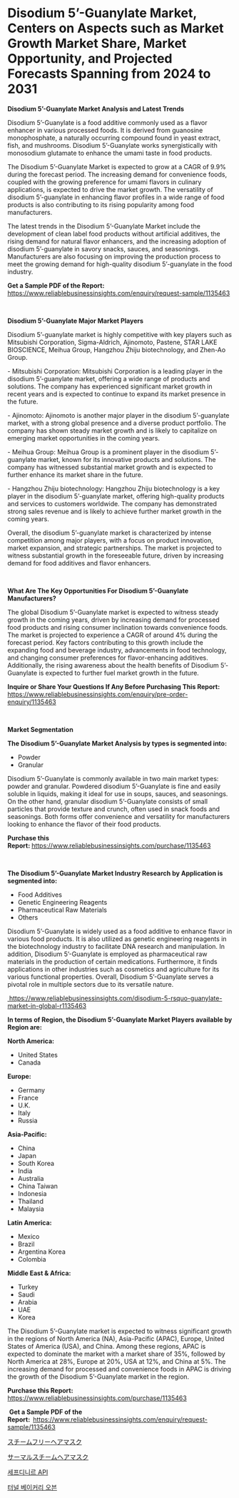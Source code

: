 <p><h1>Disodium 5’-Guanylate Market, Centers on Aspects such as Market Growth Market Share, Market Opportunity, and Projected Forecasts Spanning from 2024 to 2031</h1></p><p><strong>Disodium 5’-Guanylate Market Analysis and Latest Trends</strong></p>
<p><p>Disodium 5’-Guanylate is a food additive commonly used as a flavor enhancer in various processed foods. It is derived from guanosine monophosphate, a naturally occurring compound found in yeast extract, fish, and mushrooms. Disodium 5’-Guanylate works synergistically with monosodium glutamate to enhance the umami taste in food products.</p><p>The Disodium 5’-Guanylate Market is expected to grow at a CAGR of 9.9% during the forecast period. The increasing demand for convenience foods, coupled with the growing preference for umami flavors in culinary applications, is expected to drive the market growth. The versatility of disodium 5’-guanylate in enhancing flavor profiles in a wide range of food products is also contributing to its rising popularity among food manufacturers.</p><p>The latest trends in the Disodium 5’-Guanylate Market include the development of clean label food products without artificial additives, the rising demand for natural flavor enhancers, and the increasing adoption of disodium 5’-guanylate in savory snacks, sauces, and seasonings. Manufacturers are also focusing on improving the production process to meet the growing demand for high-quality disodium 5’-guanylate in the food industry.</p></p>
<p><strong>Get a Sample PDF of the Report:&nbsp;</strong> <a href="https://www.reliablebusinessinsights.com/enquiry/request-sample/1135463">https://www.reliablebusinessinsights.com/enquiry/request-sample/1135463</a></p>
<p>&nbsp;</p>
<p><strong>Disodium 5’-Guanylate Major Market Players</strong></p>
<p><p>Disodium 5’-guanylate market is highly competitive with key players such as Mitsubishi Corporation, Sigma-Aldrich, Ajinomoto, Pastene, STAR LAKE BIOSCIENCE, Meihua Group, Hangzhou Zhiju biotechnology, and Zhen-Ao Group. </p><p>- Mitsubishi Corporation: Mitsubishi Corporation is a leading player in the disodium 5’-guanylate market, offering a wide range of products and solutions. The company has experienced significant market growth in recent years and is expected to continue to expand its market presence in the future.</p><p>- Ajinomoto: Ajinomoto is another major player in the disodium 5’-guanylate market, with a strong global presence and a diverse product portfolio. The company has shown steady market growth and is likely to capitalize on emerging market opportunities in the coming years.</p><p>- Meihua Group: Meihua Group is a prominent player in the disodium 5’-guanylate market, known for its innovative products and solutions. The company has witnessed substantial market growth and is expected to further enhance its market share in the future.</p><p>- Hangzhou Zhiju biotechnology: Hangzhou Zhiju biotechnology is a key player in the disodium 5’-guanylate market, offering high-quality products and services to customers worldwide. The company has demonstrated strong sales revenue and is likely to achieve further market growth in the coming years.</p><p>Overall, the disodium 5’-guanylate market is characterized by intense competition among major players, with a focus on product innovation, market expansion, and strategic partnerships. The market is projected to witness substantial growth in the foreseeable future, driven by increasing demand for food additives and flavor enhancers.</p></p>
<p>&nbsp;</p>
<p><strong>What Are The Key Opportunities For Disodium 5’-Guanylate Manufacturers?</strong></p>
<p><p>The global Disodium 5’-Guanylate market is expected to witness steady growth in the coming years, driven by increasing demand for processed food products and rising consumer inclination towards convenience foods. The market is projected to experience a CAGR of around 4% during the forecast period. Key factors contributing to this growth include the expanding food and beverage industry, advancements in food technology, and changing consumer preferences for flavor-enhancing additives. Additionally, the rising awareness about the health benefits of Disodium 5’-Guanylate is expected to further fuel market growth in the future.</p></p>
<p><strong>Inquire or Share Your Questions If Any Before Purchasing This Report:</strong> <a href="https://www.reliablebusinessinsights.com/enquiry/pre-order-enquiry/1135463">https://www.reliablebusinessinsights.com/enquiry/pre-order-enquiry/1135463</a></p>
<p>&nbsp;</p>
<p><strong>Market Segmentation</strong></p>
<p><strong>The Disodium 5’-Guanylate Market Analysis by types is segmented into:</strong></p>
<p><ul><li>Powder</li><li>Granular</li></ul></p>
<p><p>Disodium 5’-Guanylate is commonly available in two main market types: powder and granular. Powdered disodium 5’-Guanylate is fine and easily soluble in liquids, making it ideal for use in soups, sauces, and seasonings. On the other hand, granular disodium 5’-Guanylate consists of small particles that provide texture and crunch, often used in snack foods and seasonings. Both forms offer convenience and versatility for manufacturers looking to enhance the flavor of their food products.</p></p>
<p><strong>Purchase this Report:&nbsp;</strong><a href="https://www.reliablebusinessinsights.com/purchase/1135463">https://www.reliablebusinessinsights.com/purchase/1135463</a></p>
<p>&nbsp;</p>
<p><strong>The Disodium 5’-Guanylate Market Industry Research by Application is segmented into:</strong></p>
<p><ul><li>Food Additives</li><li>Genetic Engineering Reagents</li><li>Pharmaceutical Raw Materials</li><li>Others</li></ul></p>
<p><p>Disodium 5’-Guanylate is widely used as a food additive to enhance flavor in various food products. It is also utilized as genetic engineering reagents in the biotechnology industry to facilitate DNA research and manipulation. In addition, Disodium 5’-Guanylate is employed as pharmaceutical raw materials in the production of certain medications. Furthermore, it finds applications in other industries such as cosmetics and agriculture for its various functional properties. Overall, Disodium 5’-Guanylate serves a pivotal role in multiple sectors due to its versatile nature.</p></p>
<p><a href="https://www.reliablebusinessinsights.com/disodium-5-rsquo-guanylate-market-in-global-r1135463">&nbsp;https://www.reliablebusinessinsights.com/disodium-5-rsquo-guanylate-market-in-global-r1135463</a></p>
<p><strong>In terms of Region, the Disodium 5’-Guanylate Market Players available by Region are:</strong></p>
<p>
    <p> <strong> North America: </strong>
        <ul>
            <li>United States</li>
            <li>Canada</li>
        </ul>
        </p> 
    <p> <strong> Europe: </strong>
        <ul>
            <li>Germany</li>
            <li>France</li>
            <li>U.K.</li>
            <li>Italy</li>
            <li>Russia</li>
        </ul>
        </p> 
    <p> <strong> Asia-Pacific: </strong>
        <ul>
            <li>China</li>
            <li>Japan</li>
            <li>South Korea</li>
            <li>India</li>
            <li>Australia</li>
            <li>China Taiwan</li>
            <li>Indonesia</li>
            <li>Thailand</li>
            <li>Malaysia</li>
        </ul>
        </p> 
    <p> <strong> Latin America: </strong>
        <ul>
            <li>Mexico</li>
            <li>Brazil</li>
            <li>Argentina Korea</li>
            <li>Colombia</li>
        </ul>
        </p> 
    <p> <strong> Middle East & Africa: </strong>
        <ul>
            <li>Turkey</li>
            <li>Saudi</li>
            <li>Arabia</li>
            <li>UAE</li>
            <li>Korea</li>
        </ul>
    </p>
    </p>
<p><p>The Disodium 5’-Guanylate market is expected to witness significant growth in the regions of North America (NA), Asia-Pacific (APAC), Europe, United States of America (USA), and China. Among these regions, APAC is expected to dominate the market with a market share of 35%, followed by North America at 28%, Europe at 20%, USA at 12%, and China at 5%. The increasing demand for processed and convenience foods in APAC is driving the growth of the Disodium 5’-Guanylate market in the region.</p></p>
<p><strong>Purchase this Report: </strong><a href="https://www.reliablebusinessinsights.com/purchase/1135463">https://www.reliablebusinessinsights.com/purchase/1135463</a></p>
<p>&nbsp;<strong>Get a Sample PDF of the Report:&nbsp;&nbsp;</strong><a href="https://www.reliablebusinessinsights.com/enquiry/request-sample/1135463">https://www.reliablebusinessinsights.com/enquiry/request-sample/1135463</a></p>
<p><strong></strong></p>
<p><p><a href="https://github.com/vlcostes/Market-Research-Report-List-2/blob/main/2805275106453.md">スチームフリーヘアマスク</a></p><p><a href="https://github.com/EstaSprer20231/Market-Research-Report-List-2/blob/main/2156884106454.md">サーマルスチームヘアマスク</a></p><p><a href="https://github.com/langcat852024/Market-Research-Report-List-1/blob/main/9598265100354.md">세프디니르 API</a></p><p><a href="https://github.com/romeshmittrochakma11/Market-Research-Report-List-1/blob/main/2993370100353.md">터널 베이커리 오븐</a></p></p>